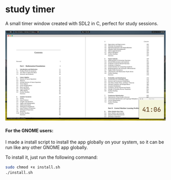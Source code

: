 # study timer

A small timer window created with SDL2 in C, perfect for study sessions.

![failed](preview.png "Timer preview")

#### For the GNOME users:

I made a install script to install the app globally on your system, so it can be run like any other GNOME app globally.

To install it, just run the following command:

```bash
sudo chmod +x install.sh
./install.sh
```